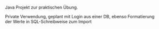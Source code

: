 Java Projekt zur praktischen Übung.

Private Verwendung, geplant mit Login aus einer DB, ebenso Formatierung der Werte in SQL-Schreibweise zum Import
